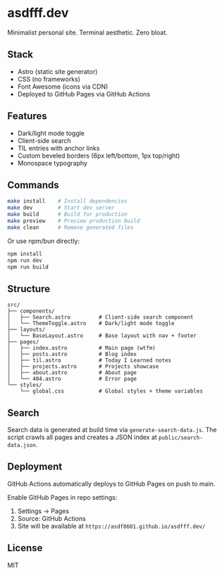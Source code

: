 # asdfff.dev

Minimalist personal site. Terminal aesthetic. Zero bloat.

## Stack

- Astro (static site generator)
- CSS (no frameworks)
- Font Awesome (icons via CDN)
- Deployed to GitHub Pages via GitHub Actions

## Features

- Dark/light mode toggle
- Client-side search
- TIL entries with anchor links
- Custom beveled borders (6px left/bottom, 1px top/right)
- Monospace typography

## Commands

```bash
make install    # Install dependencies
make dev        # Start dev server
make build      # Build for production
make preview    # Preview production build
make clean      # Remove generated files
```

Or use npm/bun directly:

```bash
npm install
npm run dev
npm run build
```

## Structure

```
src/
├── components/
│   ├── Search.astro         # Client-side search component
│   └── ThemeToggle.astro    # Dark/light mode toggle
├── layouts/
│   └── BaseLayout.astro     # Base layout with nav + footer
├── pages/
│   ├── index.astro          # Main page (wtfm)
│   ├── posts.astro          # Blog index
│   ├── til.astro            # Today I Learned notes
│   ├── projects.astro       # Projects showcase
│   ├── about.astro          # About page
│   └── 404.astro            # Error page
└── styles/
    └── global.css           # Global styles + theme variables
```

## Search

Search data is generated at build time via `generate-search-data.js`. The script crawls all pages and creates a JSON index at `public/search-data.json`.

## Deployment

GitHub Actions automatically deploys to GitHub Pages on push to main.

Enable GitHub Pages in repo settings:
1. Settings → Pages
2. Source: GitHub Actions
3. Site will be available at `https://asdf8601.github.io/asdfff.dev/`

## License

MIT
